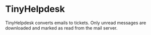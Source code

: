 # TinyHelpdesk

TinyHelpdesk converts emails to tickets. Only unread messages are downloaded and marked as read from the mail server.
